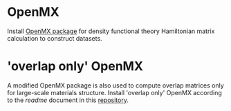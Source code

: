 # OpenMX
Install [OpenMX package](http://www.openmx-square.org/download.html) for density functional theory Hamiltonian matrix calculation to construct datasets.

# 'overlap only' OpenMX
A modified OpenMX package is also used to compute overlap matrices only for large-scale materials structure. Install 'overlap only' OpenMX according to the *readme* document in this [repository](https://github.com/mzjb/overlap-only-OpenMX).